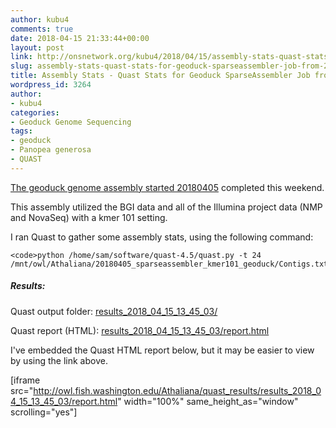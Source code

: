 ```yaml
---
author: kubu4
comments: true
date: 2018-04-15 21:33:44+00:00
layout: post
link: http://onsnetwork.org/kubu4/2018/04/15/assembly-stats-quast-stats-for-geoduck-sparseassembler-job-from-20180405/
slug: assembly-stats-quast-stats-for-geoduck-sparseassembler-job-from-20180405
title: Assembly Stats - Quast Stats for Geoduck SparseAssembler Job from 20180405
wordpress_id: 3264
author:
- kubu4
categories:
- Geoduck Genome Sequencing
tags:
- geoduck
- Panopea generosa
- QUAST
---
```


[The geoduck genome assembly started 20180405](http://onsnetwork.org/kubu4/2018/04/05/genome-assembly-sparseassembler-geoduck-genomic-data-kmer101/) completed this weekend.

This assembly utilized the BGI data and all of the Illumina project data (NMP and NovaSeq) with a kmer 101 setting.

I ran Quast to gather some assembly stats, using the following command:


    
    <code>python /home/sam/software/quast-4.5/quast.py -t 24 /mnt/owl/Athaliana/20180405_sparseassembler_kmer101_geoduck/Contigs.txt</code>





##### Results:



Quast output folder: [results_2018_04_15_13_45_03/](http://owl.fish.washington.edu/Athaliana/quast_results/results_2018_04_15_13_45_03/)

Quast report (HTML): [results_2018_04_15_13_45_03/report.html](http://owl.fish.washington.edu/Athaliana/quast_results/results_2018_04_15_13_45_03/report.html)

I've embedded the Quast HTML report below, but it may be easier to view by using the link above.

[iframe src="http://owl.fish.washington.edu/Athaliana/quast_results/results_2018_04_15_13_45_03/report.html" width="100%" same_height_as="window" scrolling="yes"]
